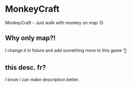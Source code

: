 # MonkeyCraft
MonkeyCraft - Just walk with monkey on map :D
## Why only map?!
I change it in future and add something more to this game 👌
## this desc. fr?
I know i can make description better.
